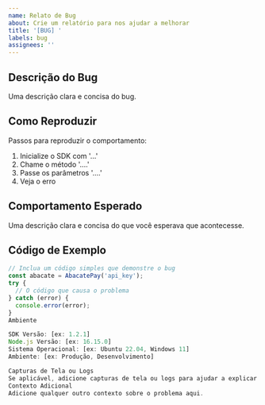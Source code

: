 ```yaml
---
name: Relato de Bug
about: Crie um relatório para nos ajudar a melhorar
title: '[BUG] '
labels: bug
assignees: ''
---
```


## Descrição do Bug
Uma descrição clara e concisa do bug.

## Como Reproduzir
Passos para reproduzir o comportamento:
1. Inicialize o SDK com '...'
2. Chame o método '....'
3. Passe os parâmetros '....'
4. Veja o erro

## Comportamento Esperado
Uma descrição clara e concisa do que você esperava que acontecesse.

## Código de Exemplo
```javascript
// Inclua um código simples que demonstre o bug
const abacate = AbacatePay('api_key');
try {
  // O código que causa o problema
} catch (error) {
  console.error(error);
}
Ambiente

SDK Versão: [ex: 1.2.1]
Node.js Versão: [ex: 16.15.0]
Sistema Operacional: [ex: Ubuntu 22.04, Windows 11]
Ambiente: [ex: Produção, Desenvolvimento]

Capturas de Tela ou Logs
Se aplicável, adicione capturas de tela ou logs para ajudar a explicar seu problema.
Contexto Adicional
Adicione qualquer outro contexto sobre o problema aqui.